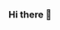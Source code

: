 ### Hi there 👋

<!--
**shin0729/shin0729** is a ✨ _special_ ✨ repository because its `README.md` (this file) appears on your GitHub profile.

Here are some ideas to get you started:
https://[![Anurag's GitHub stats](https://github-readme-stats.vercel.app/api?username=shin0729)](https://github.com/shin0729/github-readme-stats)
- 🔭 I’m currently working on ...
- 🌱 I’m currently learning ...
- 👯 I’m looking to collaborate on ...
- 🤔 I’m looking for help with ...
- 💬 Ask me about ...
- 📫 How to reach me: ...
- 😄 Pronouns: ...
- ⚡ Fun fact: ...
-->
